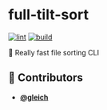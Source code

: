 <!-- DO NOT REMOVE - contributor_list:data:start:["gleich"]:end -->
# full-tilt-sort

[![lint](https://github.com/gleich/full-tilt-sort/actions/workflows/lint.yml/badge.svg)](https://github.com/gleich/full-tilt-sort/actions/workflows/lint.yml)
[![build](https://github.com/gleich/full-tilt-sort/actions/workflows/build.yml/badge.svg)](https://github.com/gleich/full-tilt-sort/actions/workflows/build.yml)

🚀 Really fast file sorting CLI

<!-- prettier-ignore-start -->
<!-- DO NOT REMOVE - contributor_list:start -->
## 👥 Contributors


- **[@gleich](https://github.com/gleich)**

<!-- DO NOT REMOVE - contributor_list:end -->
<!-- prettier-ignore-end -->